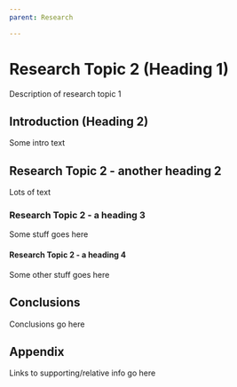 ```yaml
---
parent: Research

---
```

# Research Topic 2 (Heading 1)

Description of research topic 1

## Introduction (Heading 2)

Some intro text

## Research Topic 2 - another heading 2

 Lots of text

### Research Topic 2 - a heading 3

Some stuff goes here

#### Research Topic 2 - a heading 4

Some other stuff goes here

## Conclusions

Conclusions go here

## Appendix

Links to supporting/relative info go here
